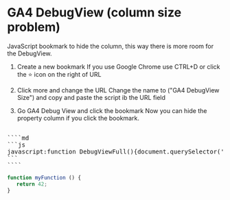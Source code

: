 # GA4 DebugView (column size problem)

JavaScript bookmark to hide the column, this way there is more room for the DebugView.

1. Create a new bookmark
If you use Google Chrome use CTRL+D or click the ⭐️ icon on the right of URL

2. Click more and change the URL
Change the name to ("GA4 DebugView Size") and copy and paste the script ib the URL field

3. Go GA4 Debug View and click the bookmark
Now you can hide the property column if you click the bookmark.

<pre>

````md
```js
javascript:function DebugViewFull(){document.querySelector('body > ga-hybrid-app-root > ui-view-wrapper > div > app-root > div > div > ui-view-wrapper > div > admin-home').style.maxWidth = 'none';document.querySelector('.admin-nav-columns.with-selection').style.minWidth='0px';document.querySelector('.admin-nav-columns.with-selection').style.width='0px';}DebugViewFull();
```
````
</pre>


```js
function myFunction () {
   return 42;
}
```
